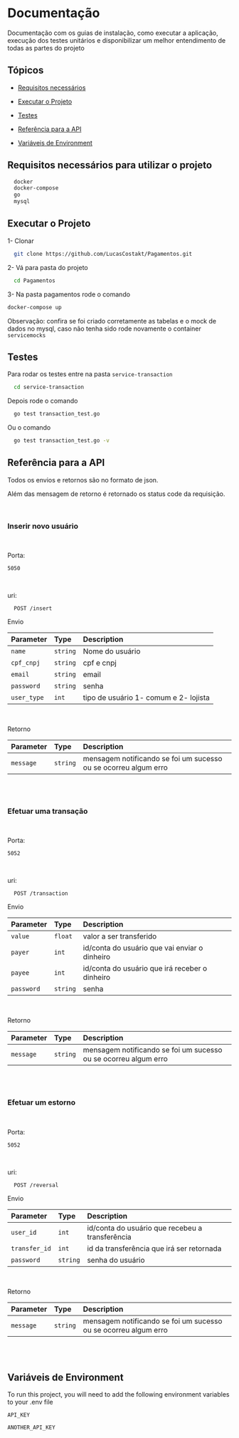 
# Documentação

Documentação com os guias de instalação, como executar a aplicação, execução dos testes unitários e disponibilizar um melhor entendimento de todas as partes do projeto

## Tópicos

- [Requisitos necessários](/documentation.md#requisitos-necessários-para-utilizar-o-projeto)

- [Executar o Projeto](/documentation.md#executar-o-projeto)

- [Testes](/documentation.md#testes)

- [Referência para a API](/documentation.md#referência-para-a-api)

- [Variáveis de Environment](/documentation.md#variáveis-de-environment)

## Requisitos necessários para utilizar o projeto

```bash
  docker
  docker-compose
  go
  mysql
```
  
## Executar o Projeto

1- Clonar

```bash
  git clone https://github.com/LucasCostakt/Pagamentos.git
```

2- Vá para pasta do projeto

```bash
  cd Pagamentos
```


3- Na pasta pagamentos rode o comando

```bash
docker-compose up

```

Observação: confira se foi criado corretamente as tabelas e o mock 
de dados no mysql, caso não tenha sido rode 
novamente o container `servicemocks`
## Testes

Para rodar os testes entre na pasta `service-transaction`

```bash
  cd service-transaction
```

Depois rode o comando 

```bash
  go test transaction_test.go
```

Ou o comando 

```bash
  go test transaction_test.go -v
```

  
## Referência para a API

Todos os envios e retornos são no formato de json.

Além das mensagem de retorno é retornado os status code da requisição.

<br>

### Inserir novo usuário 


<br>

Porta:
```http
5050
```

<br>

uri:
```http
  POST /insert
```

Envio

| Parameter   | Type     | Description                |
| :--------   | :------- | :------------------------- |
| `name`      | `string` | Nome do usuário |
| `cpf_cnpj`  | `string` | cpf e cnpj |
| `email`     | `string` | email |
| `password`  | `string` | senha |
| `user_type` | `int`    | tipo de usuário 1- comum e 2- lojista |

<br>

Retorno

| Parameter | Type     | Description                       |
| :-------- | :------- | :-------------------------------- |
| `message` | `string` | mensagem notificando se foi um sucesso ou se ocorreu algum erro  |

<br>

<br>

### Efetuar uma transação

<br>

Porta:
```http
5052
```

<br>

uri:
```http
  POST /transaction
```

Envio

| Parameter   | Type     | Description                |
| :--------   | :------- | :------------------------- |
| `value`     | `float`  | valor a ser transferido |
| `payer`     | `int`    | id/conta do usuário que vai enviar o dinheiro |
| `payee`     | `int`    | id/conta do usuário que irá receber o dinheiro |
| `password`  | `string` | senha |

<br>

Retorno

| Parameter | Type     | Description                       |
| :-------- | :------- | :-------------------------------- |
| `message` | `string` | mensagem notificando se foi um sucesso ou se ocorreu algum erro  |

<br>

<br>

### Efetuar um estorno


<br>

Porta:
```http
5052
```

<br>

uri:
```http
  POST /reversal
```

Envio

| Parameter      | Type     | Description                |
| :--------      | :------- | :------------------------- |
| `user_id`      | `int`    | id/conta do usuário que recebeu a transferência |
| `transfer_id`  | `int`    | id da transferência que irá ser retornada |
| `password`     | `string` | senha do usuário |


<br>

Retorno

| Parameter | Type     | Description                       |
| :-------- | :------- | :-------------------------------- |
| `message` | `string` | mensagem notificando se foi um sucesso ou se ocorreu algum erro  |

<br>

<br>
  
## Variáveis de Environment

To run this project, you will need to add the following environment variables to your .env file

`API_KEY`

`ANOTHER_API_KEY`

  
